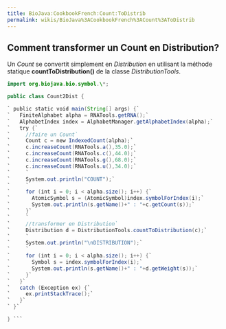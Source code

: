 ```yaml
---
title: BioJava:CookbookFrench:Count:ToDistrib
permalink: wikis/BioJava%3ACookbookFrench%3ACount%3AToDistrib
---
```


Comment transformer un Count en Distribution?
---------------------------------------------

Un *Count* se convertit simplement en *Distribution* en utilisant la
méthode statique **countToDistribution()** de la classe
*DistributionTools*.

```java import org.biojava.bio.dist.\*; import org.biojava.bio.seq.\*;
import org.biojava.bio.symbol.\*;

public class Count2Dist {

` public static void main(String[] args) {`  
`   FiniteAlphabet alpha = RNATools.getRNA();`  
`   AlphabetIndex index = AlphabetManager.getAlphabetIndex(alpha);`  
`   try {`  
`     //faire un Count`  
`     Count c = new IndexedCount(alpha);`  
`     c.increaseCount(RNATools.a(),35.0);`  
`     c.increaseCount(RNATools.c(),44.0);`  
`     c.increaseCount(RNATools.g(),68.0);`  
`     c.increaseCount(RNATools.u(),34.0);`  
`     `  
`     System.out.println("COUNT");`  
`     `  
`     for (int i = 0; i < alpha.size(); i++) {`  
`       AtomicSymbol s = (AtomicSymbol)index.symbolForIndex(i);`  
`       System.out.println(s.getName()+" : "+c.getCount(s));`  
`     }`  
`     `  
`     //transformer en Distribution`  
`     Distribution d = DistributionTools.countToDistribution(c);`  
`     `  
`     System.out.println("\nDISTRIBUTION");`  
`     `  
`     for (int i = 0; i < alpha.size(); i++) {`  
`       Symbol s = index.symbolForIndex(i);`  
`       System.out.println(s.getName()+" : "+d.getWeight(s));`  
`     }`  
`   }`  
`   catch (Exception ex) {`  
`     ex.printStackTrace();`  
`   }`  
` }`

} ```

